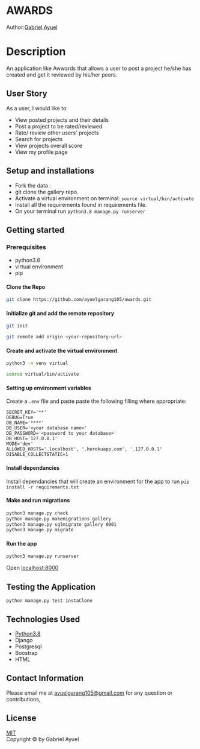 # AWARDS

Author:[Gabriel Ayuel](https://github.com/ayuelgarang105)  
  
# Description  

An application like Awwards that allows a user to post a project he/she has created and get it reviewed by his/her peers.


## User Story  
As a user, I would like to:

* View posted projects and their details
* Post a project to be rated/reviewed
* Rate/ review other users' projects
* Search for projects 
* View projects overall score
* View my profile page 

  
## Setup and installations
* Fork the data .
* git clone the gallery repo.
* Activate a virtual environment on terminal: `source virtual/bin/activate`
* Install all the requirements found in requirements file.
* On your terminal run `python3.8 manage.py runserver`



## Getting started

### Prerequisites
* python3.6
* virtual environment
* pip

#### Clone the Repo 
```bash
git clone https://github.com/ayuelgarang105/awards.git
```
#### Initialize git and add the remote repository
```bash
git init
```
```bash
git remote add origin <your-repository-url>
```

#### Create and activate the virtual environment
```bash
python3 -m venv virtual
```

```bash
source virtual/bin/activate
```

#### Setting up environment variables
Create a `.env` file and paste paste the following filling where appropriate:
```
SECRET_KEY='**'
DEBUG=True
DB_NAME='****'
DB_USER='<your database name>'
DB_PASSWORD='<password to your database>'
DB_HOST='127.0.0.1'
MODE='dev'
ALLOWED_HOSTS='.localhost', '.herokuapp.com', '.127.0.0.1'
DISABLE_COLLECTSTATIC=1
```

#### Install dependancies
Install dependancies that will create an environment for the app to run
`pip install -r requirements.txt`

#### Make and run migrations
```bash
python3 manage.py check
python manage.py makemigrations gallery
python3 manage.py sqlmigrate gallery 0001
python3 manage.py migrate
```

#### Run the app
```bash
python3 manage.py runserver
```
Open [localhost:8000](http://127.0.0.1:8000/)



## Testing the Application
`python manage.py test instaClone`
        
## Technologies Used

* [Python3.8](https://docs.python.org/3/)
* Django 
* Postgresql 
* Boostrap
* HTML

## Contact Information   
Please email me at ayuelgarang105@gmail.com for any question or contributions,
  
## License 

[MIT](LICENSE.md)  <br>
Copyright © by Gabriel Ayuel 
